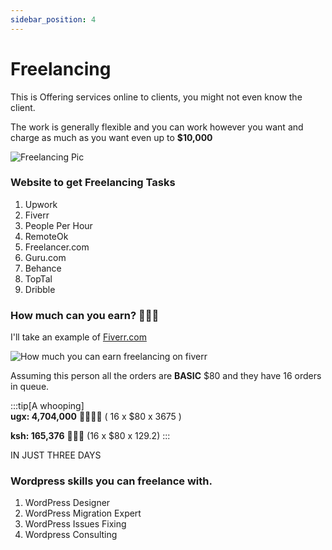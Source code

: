 ```yaml
---
sidebar_position: 4
---
```


# Freelancing

This is Offering services online to clients, you might not even know the client.

The work is generally flexible and you can work however you want and charge as much as you want even up to **$10,000**

![Freelancing Pic](/img/freelancing-pic.jpg)

### Website to get Freelancing Tasks

1. Upwork
2. Fiverr
3. People Per Hour
4. RemoteOk
5. Freelancer.com
6. Guru.com
7. Behance
8. TopTal
9. Dribble

### How much can you earn? 💸💸🤑

I'll take an example of [Fiverr.com](https://fiverr.com)

![How much you can earn freelancing on fiverr](/img/fiverr-freelancing-example-of-how-much-you-can-earn.jpg)

Assuming this person all the orders are **BASIC** $80 and they have 16 orders in queue.

:::tip[A whooping]  
**ugx: 4,704,000** 🤯🤯🤯🤯 ( 16 x $80 x 3675 )

**ksh: 165,376** 🤯🤯🤯 (16 x $80 x 129.2)
:::

IN JUST THREE DAYS

### Wordpress skills you can freelance with.

1. WordPress Designer
2. WordPress Migration Expert
3. WordPress Issues Fixing
4. Wordpress Consulting
